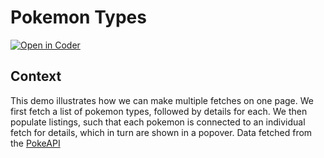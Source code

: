 # Pokemon Types
[![Open in Coder](https://ixdcoder.com/open-in-coder.svg)](https://ixdcoder.com/templates/Static/workspace?name=Pokemon&mode=auto&param.git_repo=https://bender.sheridanc.on.ca/system-design/pokemon)

## Context
This demo illustrates how we can make multiple fetches on one page. We first fetch a list of pokemon types, followed by details for each. We then populate listings, such that each pokemon is connected to an individual fetch for details, which in turn are shown in a popover. Data fetched from the [PokeAPI](https://pokeapi.co)